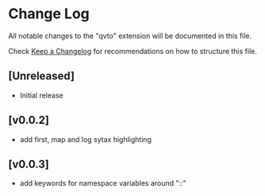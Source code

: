 # Change Log

All notable changes to the "qvto" extension will be documented in this file.

Check [Keep a Changelog](http://keepachangelog.com/) for recommendations on how to structure this file.

## [Unreleased]

- Initial release

## [v0.0.2]

- add first, map and log sytax highlighting

## [v0.0.3]

- add keywords for namespace variables around "::"
